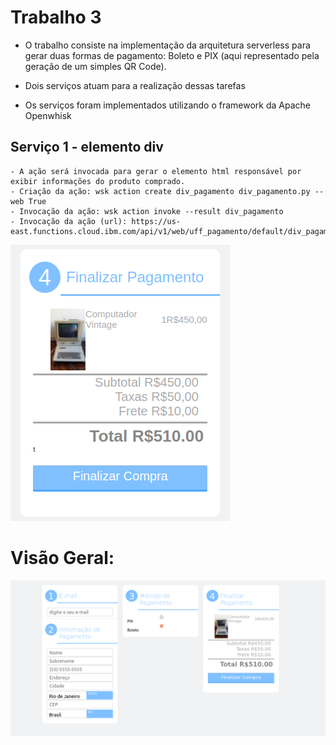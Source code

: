 # Trabalho 3


 - O trabalho consiste na implementação da arquitetura serverless para gerar duas formas de pagamento: Boleto e PIX (aqui representado pela geração de um simples QR Code).
 
 - Dois serviços atuam para a realização dessas tarefas
 
 - Os serviços foram implementados utilizando o framework da Apache Openwhisk

## Serviço 1 - elemento div
    - A ação será invocada para gerar o elemento html responsável por exibir informações do produto comprado.
    - Criação da ação: wsk action create div_pagamento div_pagamento.py --web True 
    - Invocação da ação: wsk action invoke --result div_pagamento
    - Invocação da ação (url): https://us-east.functions.cloud.ibm.com/api/v1/web/uff_pagamento/default/div_pagamento

![alt text](https://raw.githubusercontent.com/fpgdesa/Trabalho3/main/modulo_paga.png)





# Visão Geral:

![alt text](https://raw.githubusercontent.com/fpgdesa/Trabalho3/main/pagina.png)

